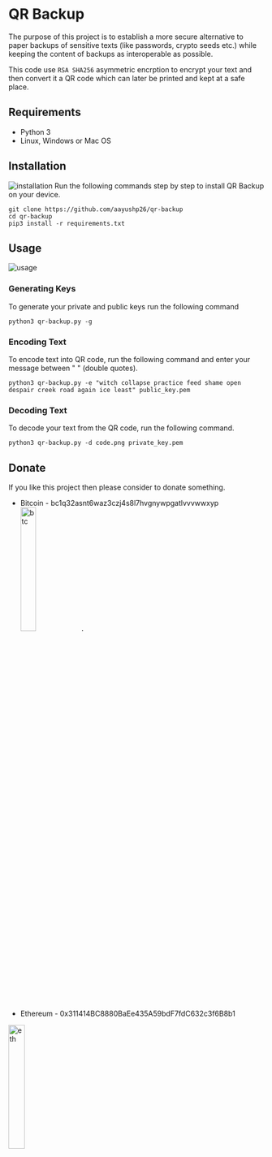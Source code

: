# QR Backup
The purpose of this project is to establish a more secure alternative to paper backups of sensitive texts (like passwords, crypto seeds etc.) while keeping the content of backups as interoperable as possible.

This code use `RSA SHA256` asymmetric encrption to encrypt your text and then convert it a QR code which can later be printed and kept at a safe place.

## Requirements
- Python 3
- Linux, Windows or Mac OS

## Installation
![installation](https://user-images.githubusercontent.com/59290767/128222774-cbf3601c-d85f-4d51-9f63-41d107b5127d.png)
Run the following commands step by step to install QR Backup on your device.
```shell
git clone https://github.com/aayushp26/qr-backup
cd qr-backup
pip3 install -r requirements.txt
```

## Usage
![usage](https://user-images.githubusercontent.com/59290767/128222817-c8d785e7-b985-4a1f-ad0f-ad65155b2e80.png)
### Generating Keys
To generate your private and public keys run the following command
```shell
python3 qr-backup.py -g
```
### Encoding Text
To encode text into QR code, run the following command and enter your message between " " (double quotes).
```shell
python3 qr-backup.py -e "witch collapse practice feed shame open despair creek road again ice least" public_key.pem
```
### Decoding Text
To decode your text from the QR code, run the following command.
```shell
python3 qr-backup.py -d code.png private_key.pem
```
## Donate
If you like this project then please consider to donate something.
- Bitcoin - bc1q32asnt6waz3czj4s8l7hvgnywpgatlvvvwwxyp
<img alt="btc" src="https://user-images.githubusercontent.com/59290767/128230575-0041db1a-c85a-438b-9374-ca5c96dda99c.jpg" width="25%">.

- Ethereum - 0x311414BC8880BaEe435A59bdF7fdC632c3f6B8b1
<img alt="eth" src="https://user-images.githubusercontent.com/59290767/128230627-0f5613b9-0f72-4d3d-9cd2-93a1ac5516e9.jpg" width="25%">

